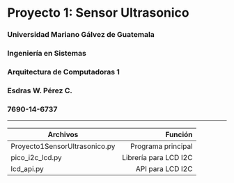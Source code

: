 # Proyecto 1: Sensor Ultrasonico
### Universidad Mariano Gálvez de Guatemala
### Ingeniería en Sistemas
### Arquitectura de Computadoras 1
### Esdras W. Pérez C.
### 7690-14-6737
---
| Archivos                      | Función               |
| ----------------------------- | --------------------:|
| Proyecto1SensorUltrasonico.py | Programa principal    |
| pico_i2c_lcd.py               | Librería para LCD I2C |
| lcd_api.py                    | API para LCD I2C      |

